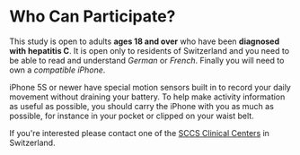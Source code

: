 Who Can Participate?
====================

This study is open to adults **ages 18 and over** who have been **diagnosed with hepatitis&nbsp;C**.
It is open only to residents of Switzerland and you need to be able to read and understand _German_ or _French_.
Finally you will need to own a _compatible iPhone_.

iPhone 5S or newer have special motion sensors built in to record your daily movement without draining your battery.
To help make activity information as useful as possible, you should carry the iPhone with you as much as possible, for instance in your pocket or clipped on your waist belt.

If you're interested please contact one of the [SCCS Clinical Centers](http://www.swisshcv.org/) in Switzerland.
